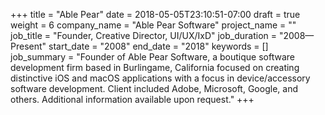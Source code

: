 +++
title = "Able Pear"
date = 2018-05-05T23:10:51-07:00
draft = true
weight = 6
company_name = "Able Pear Software"
project_name = ""
job_title = "Founder, Creative Director, UI/UX/IxD"
job_duration = "2008—Present"
start_date = "2008"
end_date = "2018"
keywords = []
job_summary = "Founder of Able Pear Software, a boutique software development firm based in Burlingame, California focused on creating distinctive iOS and macOS applications with a focus in device/accessory software development. Client included Adobe, Microsoft, Google, and others. Additional information available upon request."
+++
